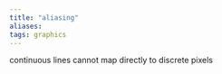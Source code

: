 ```yaml
---
title: "aliasing"
aliases: 
tags: graphics
---
```


continuous lines cannot map directly to  discrete pixels
